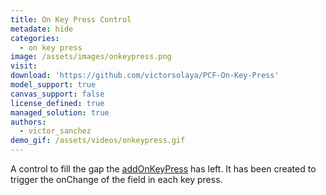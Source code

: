 ```yaml
---
title: On Key Press Control
metadate: hide
categories:
  - on key press
image: /assets/images/onkeypress.png
visit: 
download: 'https://github.com/victorsolaya/PCF-On-Key-Press'
model_support: true
canvas_support: false
license_defined: true
managed_solution: true
authors:
  - victor_sanchez
demo_gif: /assets/videos/onkeypress.gif
---
```

A control to fill the gap the <a target="_blank" href="https://docs.microsoft.com/en-us/previous-versions/dynamicscrm-2016/developers-guide/gg334266(v=crm.8)#addonkeypress">addOnKeyPress</a> has left. It has been created to trigger the onChange of the field in each key press.
